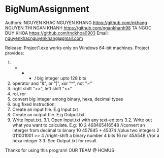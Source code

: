 # BigNumAssignment
Authors:
  NGUYEN KHAC NGUYEN KHANG  https://github.com/nkhang
  NGUYEN THI NGAN KHANH     https://github.com/ngankhanh98
  TA NGOC DUY KHOA          https://github.com/tndkhoa0903
Email: nguyenkhacnguyenkhang@gmail.com

Release: Project1.exe works only on Windows 64-bit machines.
Project provides:
  1. + - * / big integer upto 128 bits
  2. operator and "&", or "|", xor "^", not "~"
  3. right shift ">>", left shift "<<"
  4. rol, ror
  5. convert big integer among binary, hexa, decimal types
  6. bug fixed
Instruction:
  1. Create an input file. E.g Input.txt
  2. Create an output file. E.g Output.txt
  3. Write Input.txt.
    3.1. Open Input.txt with any text-editors
    3.2. Write out what you want to calculate. E.g:
        10 2 468465416548 //convert an interger from decimal to binary
        10 457845 + 45374 //plus two integers
        2 011001001 >> 4  //right-shift a binary number 4 bits
        16 ror 45A54B     //ror a hexa integer
     3.3. See Output.txt for result
     
Thanks for using this program!
OUR TEAM @ HCMUS
